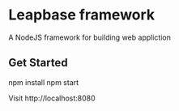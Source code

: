 Leapbase framework
==================

A NodeJS framework for building web appliction


Get Started
-----------

npm install 
npm start

Visit http://localhost:8080


